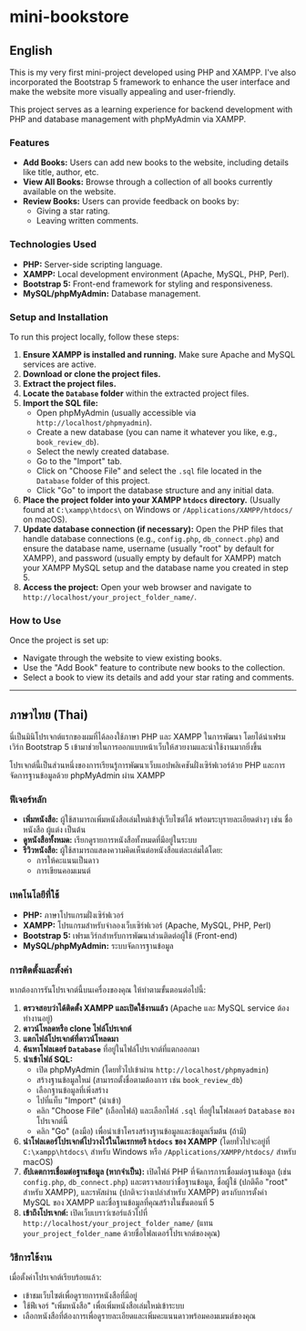 # mini-bookstore


## English

This is my very first mini-project developed using PHP and XAMPP. I've also incorporated the Bootstrap 5 framework to enhance the user interface and make the website more visually appealing and user-friendly.

This project serves as a learning experience for backend development with PHP and database management with phpMyAdmin via XAMPP.

### Features

* **Add Books:** Users can add new books to the website, including details like title, author, etc.
* **View All Books:** Browse through a collection of all books currently available on the website.
* **Review Books:** Users can provide feedback on books by:
    * Giving a star rating.
    * Leaving written comments.

### Technologies Used

* **PHP:** Server-side scripting language.
* **XAMPP:** Local development environment (Apache, MySQL, PHP, Perl).
* **Bootstrap 5:** Front-end framework for styling and responsiveness.
* **MySQL/phpMyAdmin:** Database management.

### Setup and Installation

To run this project locally, follow these steps:

1.  **Ensure XAMPP is installed and running.** Make sure Apache and MySQL services are active.
2.  **Download or clone the project files.**
3.  **Extract the project files.**
4.  **Locate the `Database` folder** within the extracted project files.
5.  **Import the SQL file:**
    * Open phpMyAdmin (usually accessible via `http://localhost/phpmyadmin`).
    * Create a new database (you can name it whatever you like, e.g., `book_review_db`).
    * Select the newly created database.
    * Go to the "Import" tab.
    * Click on "Choose File" and select the `.sql` file located in the `Database` folder of this project.
    * Click "Go" to import the database structure and any initial data.
6.  **Place the project folder into your XAMPP `htdocs` directory.** (Usually found at `C:\xampp\htdocs\` on Windows or `/Applications/XAMPP/htdocs/` on macOS).
7.  **Update database connection (if necessary):** Open the PHP files that handle database connections (e.g., `config.php`, `db_connect.php`) and ensure the database name, username (usually "root" by default for XAMPP), and password (usually empty by default for XAMPP) match your XAMPP MySQL setup and the database name you created in step 5.
8.  **Access the project:** Open your web browser and navigate to `http://localhost/your_project_folder_name/`.

### How to Use

Once the project is set up:

* Navigate through the website to view existing books.
* Use the "Add Book" feature to contribute new books to the collection.
* Select a book to view its details and add your star rating and comments.

---

## ภาษาไทย (Thai)


นี่เป็นมินิโปรเจกต์แรกของผมที่ได้ลองใช้ภาษา PHP และ XAMPP  ในการพัฒนา โดยได้นำเฟรมเวิร์ก Bootstrap 5 เข้ามาช่วยในการออกแบบหน้าเว็บให้สวยงามและน่าใช้งานมากยิ่งขึ้น

โปรเจกต์นี้เป็นส่วนหนึ่งของการเรียนรู้การพัฒนาเว็บแอปพลิเคชันฝั่งเซิร์ฟเวอร์ด้วย PHP และการจัดการฐานข้อมูลด้วย phpMyAdmin ผ่าน XAMPP

### ฟีเจอร์หลัก

* **เพิ่มหนังสือ:** ผู้ใช้สามารถเพิ่มหนังสือเล่มใหม่เข้าสู่เว็บไซต์ได้ พร้อมระบุรายละเอียดต่างๆ เช่น ชื่อหนังสือ ผู้แต่ง เป็นต้น
* **ดูหนังสือทั้งหมด:** เรียกดูรายการหนังสือทั้งหมดที่มีอยู่ในระบบ
* **รีวิวหนังสือ:** ผู้ใช้สามารถแสดงความคิดเห็นต่อหนังสือแต่ละเล่มได้โดย:
    * การให้คะแนนเป็นดาว
    * การเขียนคอมเมนต์

### เทคโนโลยีที่ใช้

* **PHP:** ภาษาโปรแกรมฝั่งเซิร์ฟเวอร์
* **XAMPP:** โปรแกรมสำหรับจำลองเว็บเซิร์ฟเวอร์ (Apache, MySQL, PHP, Perl)
* **Bootstrap 5:** เฟรมเวิร์กสำหรับการพัฒนาส่วนติดต่อผู้ใช้ (Front-end)
* **MySQL/phpMyAdmin:** ระบบจัดการฐานข้อมูล

### การติดตั้งและตั้งค่า

หากต้องการรันโปรเจกต์นี้บนเครื่องของคุณ ให้ทำตามขั้นตอนต่อไปนี้:

1.  **ตรวจสอบว่าได้ติดตั้ง XAMPP และเปิดใช้งานแล้ว** (Apache และ MySQL service ต้องทำงานอยู่)
2.  **ดาวน์โหลดหรือ clone ไฟล์โปรเจกต์**
3.  **แตกไฟล์โปรเจกต์ที่ดาวน์โหลดมา**
4.  **ค้นหาโฟลเดอร์ `Database`** ที่อยู่ในไฟล์โปรเจกต์ที่แตกออกมา
5.  **นำเข้าไฟล์ SQL:**
    * เปิด phpMyAdmin (โดยทั่วไปเข้าผ่าน `http://localhost/phpmyadmin`)
    * สร้างฐานข้อมูลใหม่ (สามารถตั้งชื่อตามต้องการ เช่น `book_review_db`)
    * เลือกฐานข้อมูลที่เพิ่งสร้าง
    * ไปที่แท็บ "Import" (นำเข้า)
    * คลิก "Choose File" (เลือกไฟล์) และเลือกไฟล์ `.sql` ที่อยู่ในโฟลเดอร์ `Database` ของโปรเจกต์นี้
    * คลิก "Go" (ลงมือ) เพื่อนำเข้าโครงสร้างฐานข้อมูลและข้อมูลเริ่มต้น (ถ้ามี)
6.  **นำโฟลเดอร์โปรเจกต์ไปวางไว้ในไดเรกทอรี `htdocs` ของ XAMPP** (โดยทั่วไปจะอยู่ที่ `C:\xampp\htdocs\` สำหรับ Windows หรือ `/Applications/XAMPP/htdocs/` สำหรับ macOS)
7.  **อัปเดตการเชื่อมต่อฐานข้อมูล (หากจำเป็น):** เปิดไฟล์ PHP ที่จัดการการเชื่อมต่อฐานข้อมูล (เช่น `config.php`, `db_connect.php`) และตรวจสอบว่าชื่อฐานข้อมูล, ชื่อผู้ใช้ (ปกติคือ "root" สำหรับ XAMPP), และรหัสผ่าน (ปกติจะว่างเปล่าสำหรับ XAMPP) ตรงกับการตั้งค่า MySQL ของ XAMPP และชื่อฐานข้อมูลที่คุณสร้างในขั้นตอนที่ 5
8.  **เข้าถึงโปรเจกต์:** เปิดเว็บเบราว์เซอร์แล้วไปที่ `http://localhost/your_project_folder_name/` (แทน `your_project_folder_name` ด้วยชื่อโฟลเดอร์โปรเจกต์ของคุณ)

### วิธีการใช้งาน

เมื่อตั้งค่าโปรเจกต์เรียบร้อยแล้ว:

* เข้าชมเว็บไซต์เพื่อดูรายการหนังสือที่มีอยู่
* ใช้ฟีเจอร์ "เพิ่มหนังสือ" เพื่อเพิ่มหนังสือเล่มใหม่เข้าระบบ
* เลือกหนังสือที่ต้องการเพื่อดูรายละเอียดและเพิ่มคะแนนดาวพร้อมคอมเมนต์ของคุณ